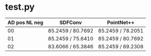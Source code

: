 # test.py

AD pos NL neg   | SDFConv           | PointNet++
---             | ---               | ---
00              | 85.2459 / 80.7692 | 85.2459 / 78.2051
01              | 85.2459 / 75.6410 | 85.2459 / 80.7692
02              | 83.6066 / 65.3846 | 85.2459 / 69.2308
